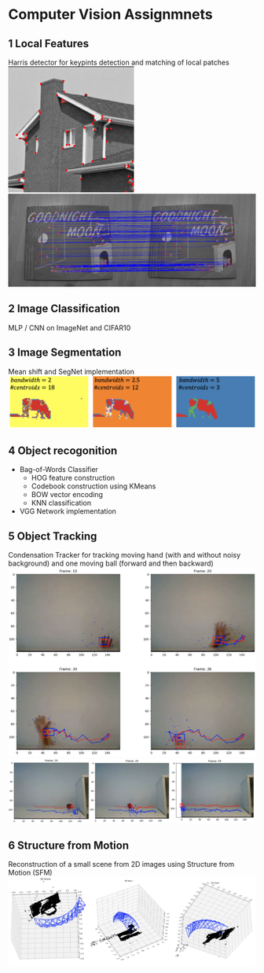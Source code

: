 # Computer Vision Assignmnets

## 1 Local Features
Harris detector for keypints detection and matching of local patches
![harris](https://github.com/EvelynQIN/computer-vision-2022/blob/main/local-features/results/house_harris.png "harris")
![match](https://github.com/EvelynQIN/computer-vision-2022/blob/main/local-features/results/match_ratio.png "match")

## 2 Image Classification
MLP /  CNN on ImageNet and CIFAR10

## 3 Image Segmentation
Mean shift and SegNet implementation
![cow](https://github.com/EvelynQIN/computer-vision-2022/blob/main/image-segmentation/figs/bandwidths_compare.png "cow")

## 4 Object recogonition
* Bag-of-Words Classifier
    - HOG feature construction
    - Codebook construction using KMeans
    - BOW vector encoding
    - KNN classification
* VGG Network implementation

## 5 Object Tracking
Condensation Tracker for tracking moving hand (with and without noisy background) and one moving ball (forward and then backward)
![hand](https://github.com/EvelynQIN/computer-vision-2022/blob/main/condensation-tracker/figs/video1_model0.png "hand")
![ball](https://github.com/EvelynQIN/computer-vision-2022/blob/main/condensation-tracker/figs/v3_m1_best.png "ball")

## 6 Structure from Motion
Reconstruction of a small scene from 2D images using Structure from Motion (SFM)
![reconstruct](https://github.com/EvelynQIN/computer-vision-2022/blob/main/structure-from-motion/reconstruction.png "reconstruct")